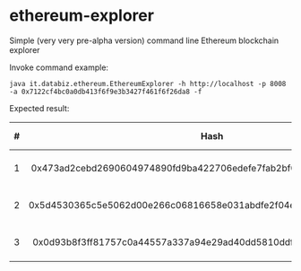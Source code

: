 # ethereum-explorer
Simple (very very pre-alpha version) command line Ethereum blockchain explorer

Invoke command example:
```{r, engine='bash', count_lines}
java it.databiz.ethereum.EthereumExplorer -h http://localhost -p 8008 -a 0x7122cf4bc0a0db413f6f9e3b3427f461f6f26da8 -f
```

Expected result:

| # |                                Hash                                |                     To                     | Amount (Ether) |         Time        |
|:-:|:------------------------------------------------------------------:|:------------------------------------------:|:--------------:|:-------------------:|
| 1 | 0x473ad2cebd2690604974890fd9ba422706edefe7fab2bf09091edbb335e11987 | 0x5805cd2efd2603f97bf3b854f3ca3f2503640368 |       24.99895 | 2016-01-27 17:51:55 |
| 2 | 0x5d4530365c5e5062d00e266c06816658e031abdfe2f04ec5b6ca7bd0131cd400 | 0x5805cd2efd2603f97bf3b854f3ca3f2503640368 |             20 | 2016-01-27 17:51:03 |
| 3 | 0x0d93b8f3ff81757c0a44557a337a94e29ad40dd5810ddfddd78c4a6da5d33f43 | 0xb5847d3bd457779a3f3331b9982e0d00e28bab72 |       824.9955 | 2016-01-27 17:38:57 |
